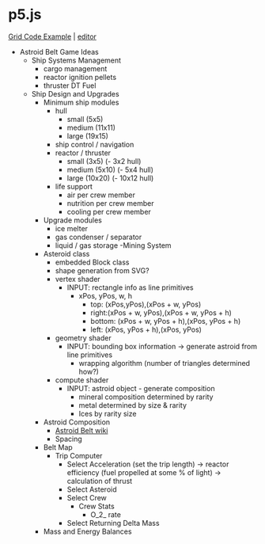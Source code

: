 # p5.js
[Grid Code Example](https://atbrunson.github.io/p5-js/gameDev/Grid/) | 
[editor](https://github.dev/atbrunson/p5-js/blob/main/gameDev/Grid/sketch.js)

- Astroid Belt Game Ideas
  - Ship Systems Management
    - cargo management
    - reactor ignition pellets
    - thruster DT Fuel
  - Ship Design and Upgrades
    - Minimum ship modules
      - hull
        - small (5x5)
        - medium (11x11)
        - large (19x15)
      - ship control / navigation
      - reactor / thruster
        - small (3x5) (- 3x2 hull)
        - medium (5x10) (- 5x4 hull)
        - large (10x20) (- 10x12 hull)
      - life support
        - air per crew member
        - nutrition per crew member
        - cooling per crew member
    - Upgrade modules
      - ice melter
      - gas condenser / separator
      - liquid / gas storage
    -Mining System
    - Asteroid class
      - embedded Block class
      - shape generation from SVG?
      - vertex shader
        - INPUT: rectangle info as line primitives
          - xPos, yPos, w, h
            - top: (xPos,yPos),(xPos + w, yPos)
            - right:(xPos + w, yPos),(xPos + w, yPos + h)
            - bottom: (xPos + w, yPos + h),(xPos, yPos + h)
            - left: (xPos, yPos + h),(xPos, yPos)
      - geometry shader
        - INPUT: bounding box information -> generate astroid from line primitives
          - wrapping algorithm (number of triangles determined how?)
      - compute shader
        - INPUT: astroid object - generate composition
          - mineral composition determined by rarity
          - metal determined by size & rarity
          - Ices by rarity size
    - Astroid Composition
      - [Astroid Belt wiki](https://en.wikipedia.org/wiki/Asteroid_belt#:~:text=The%20absolute%20magnitudes%20of%20most,asteroids%20might%20be%20even%20closer.)
      - Spacing
    - Belt Map
      - Trip Computer
        - Select Acceleration (set the trip length) -> reactor efficiency (fuel propelled at some % of light) -> calculation of thrust
        - Select Asteroid
        - Select Crew
          - Crew Stats
            - O_2_ rate
        - Select Returning Delta Mass
    - Mass and Energy Balances
